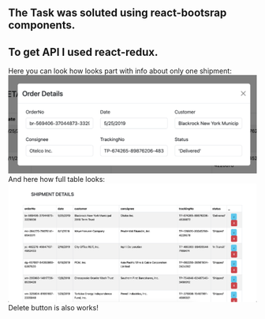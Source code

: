 ## The Task was soluted using react-bootsrap components.
## To get API I used react-redux.
Here you can look how looks part with info about only one shipment:
![oneShipmentInfo](https://github.com/PollySummer/my-app/blob/master/images/oneShipmentInfo.png)
And here how full table looks:
![table](https://github.com/PollySummer/my-app/blob/master/images/table.png)
Delete button is also works!